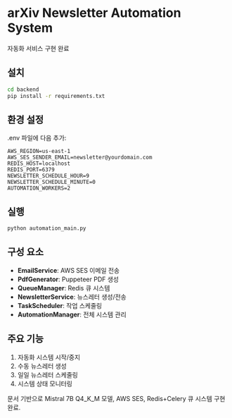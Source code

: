 # arXiv Newsletter Automation System

자동화 서비스 구현 완료

## 설치

```bash
cd backend
pip install -r requirements.txt
```

## 환경 설정

.env 파일에 다음 추가:
```
AWS_REGION=us-east-1
AWS_SES_SENDER_EMAIL=newsletter@yourdomain.com
REDIS_HOST=localhost
REDIS_PORT=6379
NEWSLETTER_SCHEDULE_HOUR=9
NEWSLETTER_SCHEDULE_MINUTE=0
AUTOMATION_WORKERS=2
```

## 실행

```bash
python automation_main.py
```

## 구성 요소

- **EmailService**: AWS SES 이메일 전송
- **PdfGenerator**: Puppeteer PDF 생성
- **QueueManager**: Redis 큐 시스템
- **NewsletterService**: 뉴스레터 생성/전송
- **TaskScheduler**: 작업 스케줄링
- **AutomationManager**: 전체 시스템 관리

## 주요 기능

1. 자동화 시스템 시작/중지
2. 수동 뉴스레터 생성
3. 일일 뉴스레터 스케줄링
4. 시스템 상태 모니터링

문서 기반으로 Mistral 7B Q4_K_M 모델, AWS SES, Redis+Celery 큐 시스템 구현 완료.
